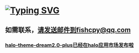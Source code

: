 # [![Typing SVG](https://readme-typing-svg.demolab.com?font=Fira+Code&pause=1000&width=435&lines=%E4%BD%A0%E5%A5%BD%F0%9F%91%8B;Hello+%F0%9F%91%8B)](https://git.io/typing-svg)

## 如需联系，请发送邮件到fishcpy@qq.com

### [halo-theme-dream2.0-plus已经在halo应用市场发布啦](https://www.halo.run/store/apps/app-HrMpM)
